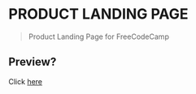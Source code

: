 # PRODUCT LANDING PAGE
> Product Landing Page for FreeCodeCamp

## Preview?
Click [here](https://ei10.gitlab.io/fccproductlandingpage/)